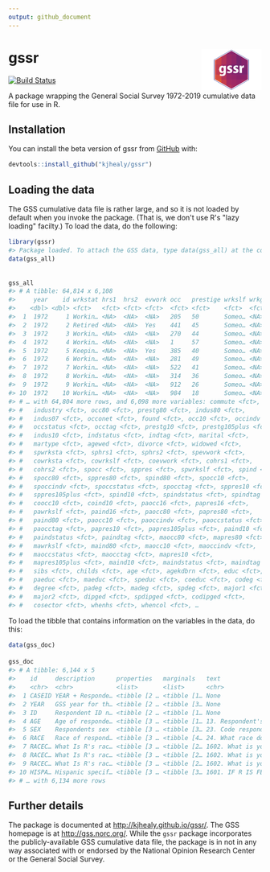 ```yaml
---
output: github_document
---
```


<!-- README.md is generated from README.Rmd. Please edit that file -->



# gssr <img src="man/figures/gssr.png" align="right" width="120" />

<!-- badges: start -->
[![Build Status](https://travis-ci.org/kjhealy/gssr.svg?branch=master)](https://travis-ci.org/kjhealy/gssr) 

<!-- badges: end -->

A package wrapping the General Social Survey 1972-2019 cumulative data file for use in R.

## Installation

You can install the beta version of gssr from [GitHub](https://github.com/kjhealy/gssr) with:

``` r
devtools::install_github("kjhealy/gssr")
```

## Loading the data

The GSS cumulative data file is rather large, and so it is not loaded by default when you invoke the package. (That is, we don't use R's "lazy loading" facilty.) To load the data, do the following:


```r
library(gssr)
#> Package loaded. To attach the GSS data, type data(gss_all) at the console. For the codebook, type data(gss_doc).
data(gss_all)
```


```r

gss_all
#> # A tibble: 64,814 x 6,108
#>     year    id wrkstat hrs1  hrs2  evwork occ   prestige wrkslf wrkgovt
#>    <dbl> <dbl> <fct>   <fct> <fct> <fct>  <fct> <fct>    <fct>  <fct>  
#>  1  1972     1 Workin… <NA>  <NA>  <NA>   205   50       Someo… <NA>   
#>  2  1972     2 Retired <NA>  <NA>  Yes    441   45       Someo… <NA>   
#>  3  1972     3 Workin… <NA>  <NA>  <NA>   270   44       Someo… <NA>   
#>  4  1972     4 Workin… <NA>  <NA>  <NA>   1     57       Someo… <NA>   
#>  5  1972     5 Keepin… <NA>  <NA>  Yes    385   40       Someo… <NA>   
#>  6  1972     6 Workin… <NA>  <NA>  <NA>   281   49       Someo… <NA>   
#>  7  1972     7 Workin… <NA>  <NA>  <NA>   522   41       Someo… <NA>   
#>  8  1972     8 Workin… <NA>  <NA>  <NA>   314   36       Someo… <NA>   
#>  9  1972     9 Workin… <NA>  <NA>  <NA>   912   26       Someo… <NA>   
#> 10  1972    10 Workin… <NA>  <NA>  <NA>   984   18       Someo… <NA>   
#> # … with 64,804 more rows, and 6,098 more variables: commute <fct>,
#> #   industry <fct>, occ80 <fct>, prestg80 <fct>, indus80 <fct>,
#> #   indus07 <fct>, occonet <fct>, found <fct>, occ10 <fct>, occindv <fct>,
#> #   occstatus <fct>, occtag <fct>, prestg10 <fct>, prestg105plus <fct>,
#> #   indus10 <fct>, indstatus <fct>, indtag <fct>, marital <fct>,
#> #   martype <fct>, agewed <fct>, divorce <fct>, widowed <fct>,
#> #   spwrksta <fct>, sphrs1 <fct>, sphrs2 <fct>, spevwork <fct>,
#> #   cowrksta <fct>, cowrkslf <fct>, coevwork <fct>, cohrs1 <fct>,
#> #   cohrs2 <fct>, spocc <fct>, sppres <fct>, spwrkslf <fct>, spind <fct>,
#> #   spocc80 <fct>, sppres80 <fct>, spind80 <fct>, spocc10 <fct>,
#> #   spoccindv <fct>, spoccstatus <fct>, spocctag <fct>, sppres10 <fct>,
#> #   sppres105plus <fct>, spind10 <fct>, spindstatus <fct>, spindtag <fct>,
#> #   coocc10 <fct>, coind10 <fct>, paocc16 <fct>, papres16 <fct>,
#> #   pawrkslf <fct>, paind16 <fct>, paocc80 <fct>, papres80 <fct>,
#> #   paind80 <fct>, paocc10 <fct>, paoccindv <fct>, paoccstatus <fct>,
#> #   paocctag <fct>, papres10 <fct>, papres105plus <fct>, paind10 <fct>,
#> #   paindstatus <fct>, paindtag <fct>, maocc80 <fct>, mapres80 <fct>,
#> #   mawrkslf <fct>, maind80 <fct>, maocc10 <fct>, maoccindv <fct>,
#> #   maoccstatus <fct>, maocctag <fct>, mapres10 <fct>,
#> #   mapres105plus <fct>, maind10 <fct>, maindstatus <fct>, maindtag <fct>,
#> #   sibs <fct>, childs <fct>, age <fct>, agekdbrn <fct>, educ <fct>,
#> #   paeduc <fct>, maeduc <fct>, speduc <fct>, coeduc <fct>, codeg <fct>,
#> #   degree <fct>, padeg <fct>, madeg <fct>, spdeg <fct>, major1 <fct>,
#> #   major2 <fct>, dipged <fct>, spdipged <fct>, codipged <fct>,
#> #   cosector <fct>, whenhs <fct>, whencol <fct>, …
```

To load the tibble that contains information on the variables in the data, do this:


```r
data(gss_doc)

gss_doc
#> # A tibble: 6,144 x 5
#>    id     description      properties   marginals   text                   
#>    <chr>  <chr>            <list>       <list>      <chr>                  
#>  1 CASEID YEAR + Responde… <tibble [2 … <tibble [1… None                   
#>  2 YEAR   GSS year for th… <tibble [2 … <tibble [3… None                   
#>  3 ID     Respondent ID n… <tibble [2 … <tibble [1… None                   
#>  4 AGE    Age of responde… <tibble [3 … <tibble [1… 13. Respondent's age   
#>  5 SEX    Respondents sex  <tibble [3 … <tibble [3… 23. Code respondent's …
#>  6 RACE   Race of respond… <tibble [3 … <tibble [4… 24. What race do you c…
#>  7 RACEC… What Is R's rac… <tibble [3 … <tibble [2… 1602. What is your rac…
#>  8 RACEC… What Is R's rac… <tibble [3 … <tibble [2… 1602. What is your rac…
#>  9 RACEC… What Is R's rac… <tibble [3 … <tibble [2… 1602. What is your rac…
#> 10 HISPA… Hispanic specif… <tibble [3 … <tibble [3… 1601. IF R IS FEMALE, …
#> # … with 6,134 more rows
```

## Further details

The package is documented at <http://kjhealy.github.io/gssr/>. The GSS homepage is at <http://gss.norc.org/>. While the `gssr` package incorporates the publicly-available GSS cumulative data file, the package is in not in any way associated with or endorsed by the National Opinion Research Center or the General Social Survey. 
